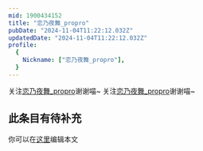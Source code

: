 ```yaml
---
mid: 1900434152
title: "恋乃夜舞_propro"
pubDate: "2024-11-04T11:22:12.032Z"
updatedDate: "2024-11-04T11:22:12.032Z"
profile:
  {
    Nickname: ["恋乃夜舞_propro"],
  }
---
```


关注[恋乃夜舞_propro](https://space.bilibili.com/1900434152)谢谢喵~ 关注[恋乃夜舞_propro](https://space.bilibili.com/1900434152)谢谢喵~

## 此条目有待补充
你可以在[这里](https://github.com/Yuhanawa/VTuber.ICU/edit/master/src/content/v/恋乃夜舞_propro/index.md)编辑本文
